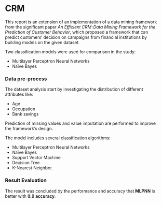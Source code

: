 # CRM

This report is an extension of an implementation of a data mining framework from the significant paper *An Efficient CRM-Data Mining Framework for the Prediction of Customer Behavior*, which proposed a framework that can predict customers’ decision on campaigns from financial institutions by building models on the given dataset. 

Two classification models were used for comparison in the study: 

* Multilayer Perceptron Neural Networks 
* Naïve Bayes 

### Data pre-process
The dataset analysis start by investigating the distribution of different attributes like:
* Age
* Occupation
* Bank savings 

Prediction of missing values and value imputation are performed to improve the framework’s design.

The model includes several classification algorithms:
* Multilayer Perceptron Neural Networks
* Naïve Bayes 
* Support Vector Machine
* Decision Tree
* K-Nearest Neighbor. 


### Result Evaluation
The result was concluded by the performance and accuracy that **MLPNN** is better with **0.9 accuracy**.